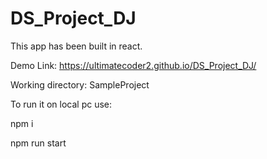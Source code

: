 # DS_Project_DJ
This app has been built in react.

Demo Link: https://ultimatecoder2.github.io/DS_Project_DJ/

Working directory: SampleProject

To run it on local pc use: 

npm i

npm run start
